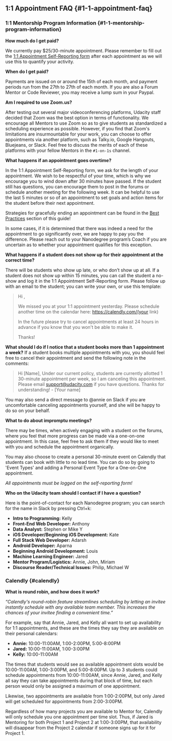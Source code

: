 
## 1:1 Appointment FAQ {#1-1-appointment-faq}

### 1:1 Mentorship Program Information {#1-1-mentorship-program-information}

**How much do I get paid?**

We currently pay $25/30-minute appointment. Please remember to fill out the [1:1 Appointment Self-Reporting form](https://goo.gl/forms/Un6WTAlopI0B5vZD3) after each appointment as we will use this to quantify your activity.

**When do I get paid?**

Payments are issued on or around the 15th of each month, and payment periods run from the 27th to 27th of each month. If you are also a Forum Mentor or Code Reviewer, you may receive a lump sum in your Paypal.

**Am I required to use Zoom.us?**

After testing out several major videoconferencing platforms, Udacity staff decided that Zoom was the best option in terms of functionality. We encourage all Mentors to use Zoom so as to give students as standardized a scheduling experience as possible. However, if you find that Zoom's limitations are insurmountable for your work, you can choose to offer appointments via another platform, such as Talky.io, Google Hangouts, Bluejeans, or Slack. Feel free to discuss the merits of each of these platforms with your fellow Mentors in the ```#1-on-1s``` channel.

**What happens if an appointment goes overtime?**

In the 1:1 Appointment Self-Reporting form, we ask for the length of your appointment. We wish to be respectful of your time, which is why we encourage you to wind down after 30 minutes have passed. If the student still has questions, you can encourage them to post in the forums or schedule another meeting for the following week. It can be helpful to use the last 5 minutes or so of an appointment to set goals and action items for the student before their next appointment.

Strategies for gracefully ending an appointment can be found in the [Best Practices](https://awang4.gitbooks.io/forum-mentors-encyclopedia/content/all_things_11_appointments/best_practices.html) section of this guide!

In some cases, if it is determined that there was indeed a need for the appointment to go significantly over, we are happy to pay you the difference. Please reach out to your Nanodegree program’s Coach if you are uncertain as to whether your appointment qualifies for this exception.

**What happens if a student does not show up for their appointment at the correct time?**

There will be students who show up late, or who don’t show up at all.  If a student does not show up within 15 minutes, you can call the student a no-show and log it in the 1:1 Appointment Self-Reporting form. Please follow up with an email to the student; you can write your own, or use this template:

> Hi ,
> 
> We missed you at your 1:1 appointment yesterday. Please schedule another time on the calendar here: https://calendly.com/(your link)
> 
> In the future please try to cancel appointments at least 24 hours in advance if you know that you won't be able to make it.
> 
> Thanks!

**What should I do if I notice that a student books more than 1 appointment a week?**
If a student books multiple appointments with you, you should feel free to cancel their appointment and send the following note in the comments:

> Hi [Name], Under our current policy, students are currently allotted 1 30-minute appointment per week, so I am canceling this appointment. Please email support@udacity.com if you have questions. Thanks for understanding! - [Your name]

You may also send a direct message to @annie on Slack if you are uncomfortable canceling appointments yourself, and she will be happy to do so on your behalf.

**What to do about impromptu meetings?**

There may be times, when actively engaging with a student on the forums, where you feel that more progress can be made via a one-on-one appointment. In this case, feel free to ask them if they would like to meet with you and schedule the appointment organically.

You may also choose to create a personal 30-minute event on Calendly that students can book with little to no lead time. You can do so by going to 'Event Types' and adding a Personal Event Type for a One-on-One appointment.

_All appointments must be logged on the self-reporting form!_

**Who on the Udacity team should I contact if I have a question?**

Here is the point-of-contact for each Nanodegree program; you can search for the name in Slack by pressing Ctrl+k:

*   **Intro to Programming:** Kelly
*   **Front-End Web Developer:** Anthony
*   **Data Analyst:** Stephen or Mike Y
*   **iOS Developer/Beginning iOS Development:** Kate
*   **Full Stack Web Developer:** Adarsh
*   **Android Developer:** Aparna
*   **Beginning Android Development:** Louis
*   **Machine Learning Engineer:** Jared
*   **Mentor Program/Logistics:** Annie, John, Miriam
*   **Discourse Reader/Technical Issues:** Philip, Michael W

### Calendly {#calendly}

**What is round robin, and how does it work?**

_“Calendly's round-robin feature streamlines scheduling by letting an invitee instantly schedule with any available team member. This increases the chances of your invitee finding a convenient time.”_

For example, say that Annie, Jared, and Kelly all want to set up availability for 1:1 appointments, and these are the times they say they are available on their personal calendars:

*   **Annie:** 10:00-11:00AM, 1:00-2:00PM, 5:00-8:00PM
*   **Jared:** 10:00-11:00AM, 1:00-3:00PM
*   **Kelly:** 10:00-11:00AM

The times that students would see as available appointment slots would be 10:00-11:00AM, 1:00-3:00PM, and 5:00-8:00PM. Up to 3 students could schedule appointments from 10:00-11:00AM, since Annie, Jared, and Kelly all say they can take appointments during that block of time, but each person would only be assigned a maximum of one appointment.

Likewise, two appointments are available from 1:00-2:00PM, but only Jared will get scheduled for appointments from 2:00-3:00PM.

Regardless of how many projects you are available to Mentor for, Calendly will only schedule you one appointment per time slot. Thus, if Jared is Mentoring for both Project 1 and Project 2 at 1:00-3:00PM, that availability will disappear from the Project 2 calendar if someone signs up for it for Project 1.